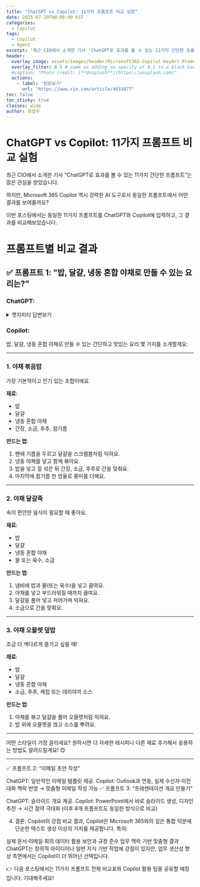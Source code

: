 ```yaml
---
title: "ChatGPT vs Copilot: 11가지 프롬프트 비교 실험"
date: 2025-07-29T00:00:00 KST
categories:
  - Copilot
tags:
  - Copilot
  - Agent
excerpt: "최근 CIO에서 소개한 기사 'ChatGPT로 효과를 볼 수 있는 11가지 간단한 프롬프트'는 많은 관심을 받았습니다. 하지만, Microsoft 365 Copilot 역시 강력한 AI 도구로서 동일한 프롬프트에서 어떤 결과를 보여줄까요? 이번 포스팅에서는 동일한 11가지 프롬프트를 ChatGPT와 Copilot에 입력하고, 그 결과를 비교해보았습니다."
header:
  overlay_image: assets/images/header/Microsoft365-Copilot-KeyArt-Productivity-6K-01.png
  overlay_filter: 0.5 # same as adding an opacity of 0.5 to a black background
  #caption: "Photo credit: [**Unsplash**](https://unsplash.com)"
  actions:
    - label: "원문보기"
      url: "https://www.cio.com/article/4031077"
toc: false
toc_sticky: true
classes: wide
author: 최정우
---
```


# ChatGPT vs Copilot: 11가지 프롬프트 비교 실험

최근 CIO에서 소개한 기사 “ChatGPT로 효과를 볼 수 있는 11가지 간단한 프롬프트”는 많은 관심을 받았습니다. 

하지만, Microsoft 365 Copilot 역시 강력한 AI 도구로서 동일한 프롬프트에서 어떤 결과를 보여줄까요? 

이번 포스팅에서는 동일한 11가지 프롬프트를 ChatGPT와 Copilot에 입력하고, 그 결과를 비교해보았습니다.

# 프롬프트별 비교 결과

## ✅ 프롬프트 1: "밥, 달걀, 냉동 혼합 야채로 만들 수 있는 요리는?"

### ChatGPT: 

<details>
  <summary>챗지피티 답변보기</summary>

밥, 달걀, 냉동 혼합 야채로 만들 수 있는 대표적인 요리는 **야채 계란 볶음밥**입니다. 간단하면서도 맛있고, 냉장고 속 재료로 후다닥 만들 수 있는 집밥 요리예요.

### 🍳 야채 계란 볶음밥 레시피

**재료 (1\~2인분 기준)**

* 밥 1공기
* 달걀 1\~2개
* 냉동 혼합 야채 1/2컵
* 식용유 (또는 버터 약간)
* 간장 또는 소금 약간
* 후추 약간
* (선택) 다진 마늘 약간, 참기름, 김가루

---

**조리 순서**

1. **준비**

   * 냉동 야채는 전자레인지에 살짝 해동하거나 팬에 먼저 볶아 수분을 날려줍니다.
   * 밥은 찬밥이면 살짝 데워서 풀기 좋게 해줍니다.

2. **계란 볶기**

   * 팬에 식용유를 두르고 달걀을 풀어 스크램블하듯 반쯤 익힌 후, 잠시 덜어둡니다.

3. **야채 볶기**

   * 같은 팬에 다진 마늘(선택)을 넣고 볶다가, 냉동 야채를 넣고 중불에서 수분이 날아갈 때까지 볶습니다.

4. **밥 넣기**

   * 밥을 넣고 잘 풀어가며 볶습니다. 밥알이 고루 퍼지게 해 주세요.

5. **양념 & 마무리**

   * 간장 한 큰술 정도 가장자리에 둘러 넣거나, 소금·후추로 간을 맞춥니다.
   * 스크램블한 계란을 다시 넣고 섞습니다.
   * 참기름 몇 방울과 김가루를 뿌려 마무리하면 더 맛있어요.

---

**응용 팁**

* 김치 한 조각 있다면 **김치볶음밥**으로 업그레이드 가능!
* 고추장 살짝 넣으면 **고추장 볶음밥**도 돼요.
* 치즈 얹어 전자레인지에 돌리면 **치즈 볶음밥** 완성.

필요하면 간단한 일러스트나 영문 레시피도 만들어 드릴게요.
</details>

### Copilot: 

밥, 달걀, 냉동 혼합 야채로 만들 수 있는 간단하고 맛있는 요리 몇 가지를 소개할게요:

---

### 1. **야채 볶음밥**
가장 기본적이고 인기 있는 조합이에요.

**재료**:
- 밥
- 달걀
- 냉동 혼합 야채
- 간장, 소금, 후추, 참기름

**만드는 법**:
1. 팬에 기름을 두르고 달걀을 스크램블처럼 익혀요.
2. 냉동 야채를 넣고 함께 볶아요.
3. 밥을 넣고 잘 섞은 뒤 간장, 소금, 후추로 간을 맞춰요.
4. 마지막에 참기름 한 방울로 풍미를 더해요.

---

### 2. **야채 달걀죽**
속이 편안한 음식이 필요할 때 좋아요.

**재료**:
- 밥
- 달걀
- 냉동 혼합 야채
- 물 또는 육수, 소금

**만드는 법**:
1. 냄비에 밥과 물(또는 육수)을 넣고 끓여요.
2. 야채를 넣고 부드러워질 때까지 끓여요.
3. 달걀을 풀어 넣고 저어가며 익혀요.
4. 소금으로 간을 맞춰요.

---

### 3. **야채 오믈렛 덮밥**
조금 더 색다르게 즐기고 싶을 때!

**재료**:
- 밥
- 달걀
- 냉동 혼합 야채
- 소금, 후추, 케첩 또는 데리야끼 소스

**만드는 법**:
1. 야채를 볶고 달걀을 풀어 오믈렛처럼 익혀요.
2. 밥 위에 오믈렛을 얹고 소스를 뿌려요.

---

어떤 스타일이 가장 끌리세요? 원하시면 더 자세한 레시피나 다른 재료 추가해서 응용하는 방법도 알려드릴게요! 😊

---

✅ 프롬프트 2: “이메일 초안 작성”

ChatGPT: 일반적인 이메일 템플릿 제공.
Copilot: Outlook과 연동, 실제 수신자·이전 대화 맥락 반영 → 맞춤형 이메일 작성 가능
✅ 프롬프트 3: “프레젠테이션 개요 만들기”

ChatGPT: 슬라이드 개요 제공.
Copilot: PowerPoint에서 바로 슬라이드 생성, 디자인 추천 → 시간 절약 극대화
(이후 8개 프롬프트도 동일한 방식으로 비교)

4. 결론: Copilot의 강점
비교 결과, Copilot은 Microsoft 365와의 깊은 통합 덕분에 단순한 텍스트 생성 이상의 가치를 제공합니다. 특히:

실제 문서·이메일·회의 데이터 활용
보안과 규정 준수
업무 맥락 기반 맞춤형 결과
ChatGPT는 창의적 아이디어나 일반 지식 기반 작업에 강점이 있지만, 업무 생산성 향상 측면에서는 Copilot이 더 뛰어난 선택입니다.

👉 다음 포스팅에서는 11가지 프롬프트 전체 비교표와 Copilot 활용 팁을 공유할 예정입니다. 기대해주세요!

